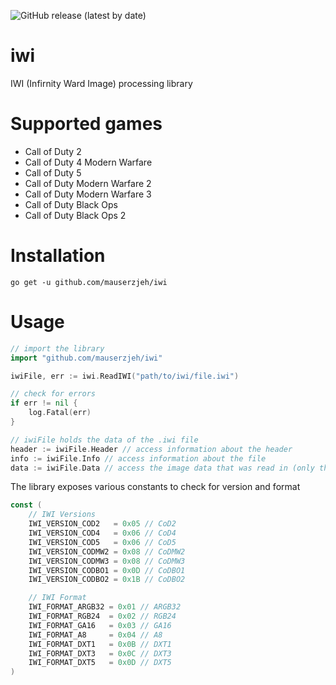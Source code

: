 ![GitHub release (latest by date)](https://img.shields.io/github/v/release/mauserzjeh/iwi?style=flat-square)

# iwi
IWI (Infirnity Ward Image) processing library

# Supported games
- Call of Duty 2
- Call of Duty 4 Modern Warfare
- Call of Duty 5
- Call of Duty Modern Warfare 2
- Call of Duty Modern Warfare 3
- Call of Duty Black Ops
- Call of Duty Black Ops 2

# Installation
```
go get -u github.com/mauserzjeh/iwi
```

# Usage
```go
// import the library
import "github.com/mauserzjeh/iwi"

iwiFile, err := iwi.ReadIWI("path/to/iwi/file.iwi")

// check for errors
if err != nil {
    log.Fatal(err)
}

// iwiFile holds the data of the .iwi file
header := iwiFile.Header // access information about the header
info := iwiFile.Info // access information about the file
data := iwiFile.Data // access the image data that was read in (only the highest mip)
```

The library exposes various constants to check for version and format
```go
const (
	// IWI Versions
	IWI_VERSION_COD2   = 0x05 // CoD2
	IWI_VERSION_COD4   = 0x06 // CoD4
	IWI_VERSION_COD5   = 0x06 // CoD5
	IWI_VERSION_CODMW2 = 0x08 // CoDMW2
	IWI_VERSION_CODMW3 = 0x08 // CoDMW3
	IWI_VERSION_CODBO1 = 0x0D // CoDBO1
	IWI_VERSION_CODBO2 = 0x1B // CoDBO2

	// IWI Format
	IWI_FORMAT_ARGB32 = 0x01 // ARGB32
	IWI_FORMAT_RGB24  = 0x02 // RGB24
	IWI_FORMAT_GA16   = 0x03 // GA16
	IWI_FORMAT_A8     = 0x04 // A8
	IWI_FORMAT_DXT1   = 0x0B // DXT1
	IWI_FORMAT_DXT3   = 0x0C // DXT3
	IWI_FORMAT_DXT5   = 0x0D // DXT5
)
```

